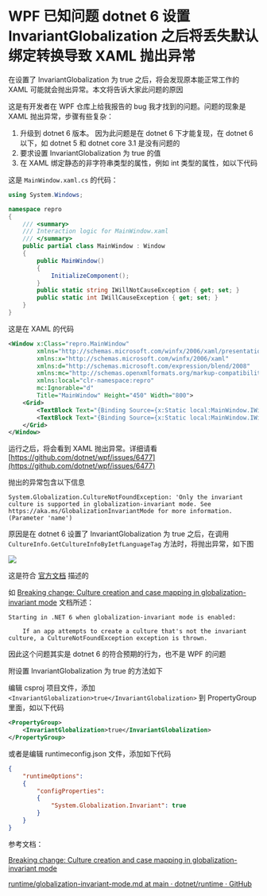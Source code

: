 # WPF 已知问题 dotnet 6 设置 InvariantGlobalization 之后将丢失默认绑定转换导致 XAML 抛出异常

在设置了 InvariantGlobalization 为 true 之后，将会发现原本能正常工作的 XAML 可能就会抛出异常。本文将告诉大家此问题的原因

<!--more-->

<!-- 博客 -->
<!-- 发布 -->

这是有开发者在 WPF 仓库上给我报告的 bug 我才找到的问题。问题的现象是 XAML 抛出异常，步骤有些复杂：

1. 升级到 dotnet 6 版本。 因为此问题是在 dotnet 6 下才能复现，在 dotnet 6 以下，如 dotnet 5 和 dotnet core 3.1 是没有问题的
2. 要求设置 InvariantGlobalization 为 true 的值
3. 在 XAML 绑定静态的非字符串类型的属性，例如 int 类型的属性，如以下代码

这是 `MainWindow.xaml.cs` 的代码：

```csharp
using System.Windows;

namespace repro
{
    /// <summary>
    /// Interaction logic for MainWindow.xaml
    /// </summary>
    public partial class MainWindow : Window
    {
        public MainWindow()
        {
            InitializeComponent();
        }
        public static string IWillNotCauseException { get; set; }
        public static int IWillCauseException { get; set; }
    }
}
```

这是在 XAML 的代码

```xml
<Window x:Class="repro.MainWindow"
        xmlns="http://schemas.microsoft.com/winfx/2006/xaml/presentation"
        xmlns:x="http://schemas.microsoft.com/winfx/2006/xaml"
        xmlns:d="http://schemas.microsoft.com/expression/blend/2008"
        xmlns:mc="http://schemas.openxmlformats.org/markup-compatibility/2006"
        xmlns:local="clr-namespace:repro"
        mc:Ignorable="d"
        Title="MainWindow" Height="450" Width="800">
    <Grid>
        <TextBlock Text="{Binding Source={x:Static local:MainWindow.IWillNotCauseException}}" />
        <TextBlock Text="{Binding Source={x:Static local:MainWindow.IWillCauseException}}" />
    </Grid>
</Window>
```

运行之后，将会看到 XAML 抛出异常。详细请看 [https://github.com/dotnet/wpf/issues/6477](https://github.com/dotnet/wpf/issues/6477)

抛出的异常包含以下信息

```
System.Globalization.CultureNotFoundException: 'Only the invariant culture is supported in globalization-invariant mode. See https://aka.ms/GlobalizationInvariantMode for more information. (Parameter 'name')
```

原因是在 dotnet 6 设置了 InvariantGlobalization 为 true 之后，在调用 `CultureInfo.GetCultureInfoByIetfLanguageTag` 方法时，将抛出异常，如下图

<!-- ![](image/WPF 已知问题 dotnet 6 设置 InvariantGlobalization 之后将丢失默认绑定转换导致 XAML 抛出异常/WPF 已知问题 dotnet 6 设置 InvariantGlobalization 之后将丢失默认绑定转换导致 XAML 抛出异常0.png) -->

![](http://image.acmx.xyz/lindexi%2F2022113183757572.jpg)

这是符合 [官方文档](https://github.com/dotnet/runtime/blob/64b3ee4d35f9ba6a0bf66a0c5b41d2c8873cd89f/docs/design/features/globalization-invariant-mode.md) 描述的

如 [Breaking change: Culture creation and case mapping in globalization-invariant mode](https://learn.microsoft.com/en-us/dotnet/core/compatibility/globalization/6.0/culture-creation-invariant-mode ) 文档所述：

```
Starting in .NET 6 when globalization-invariant mode is enabled:

    If an app attempts to create a culture that's not the invariant culture, a CultureNotFoundException exception is thrown.
```

因此这个问题其实是 dotnet 6 的符合预期的行为，也不是 WPF 的问题

附设置 InvariantGlobalization 为 true 的方法如下

编辑 csproj 项目文件，添加 `<InvariantGlobalization>true</InvariantGlobalization>` 到 PropertyGroup 里面，如以下代码

```xml
<PropertyGroup>
    <InvariantGlobalization>true</InvariantGlobalization>
</PropertyGroup>
```

或者是编辑 runtimeconfig.json 文件，添加如下代码

```json
{
    "runtimeOptions": 
    {
        "configProperties": 
        {
            "System.Globalization.Invariant": true
        }
    }
}
```

参考文档：

[Breaking change: Culture creation and case mapping in globalization-invariant mode](https://learn.microsoft.com/en-us/dotnet/core/compatibility/globalization/6.0/culture-creation-invariant-mode )

[runtime/globalization-invariant-mode.md at main · dotnet/runtime · GitHub](https://github.com/dotnet/runtime/blob/64b3ee4d35f9ba6a0bf66a0c5b41d2c8873cd89f/docs/design/features/globalization-invariant-mode.md)